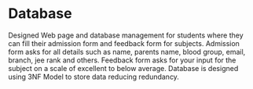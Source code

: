# Database
Designed Web page and database management for students where they can fill their admission form and feedback form for subjects.
Admission form asks for all details such as name, parents name, blood group, email, branch, jee rank and others.
Feedback form asks for your input for the subject on a scale of excellent to below average.
Database is designed using 3NF Model to store data reducing redundancy.
